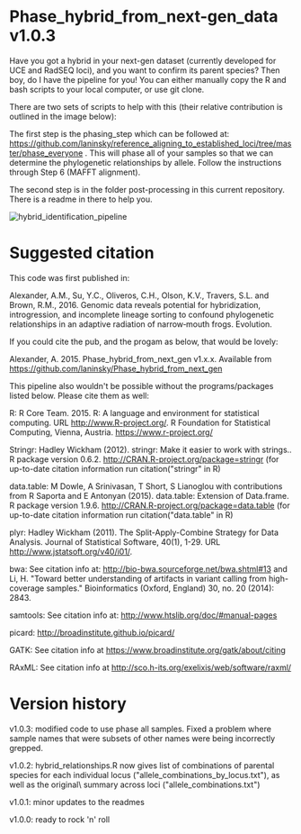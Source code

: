 # Phase_hybrid_from_next-gen_data v1.0.3
Have you got a hybrid in your next-gen dataset (currently developed for UCE and RadSEQ loci), and you want to confirm its parent species? Then boy, do I have the pipeline for you! You can either manually copy the R and bash scripts to your local computer, or use git clone.

There are two sets of scripts to help with this (their relative contribution is outlined in the image below):

The first step is the phasing_step which can be followed at: https://github.com/laninsky/reference_aligning_to_established_loci/tree/master/phase_everyone . This will phase all of your samples so that we can determine the phylogenetic relationships by allele. Follow the instructions through Step 6 (MAFFT alignment).

The second step is in the folder post-processing in this current repository. There is a readme in there to help you.

![hybrid_identification_pipeline](https://cloud.githubusercontent.com/assets/8808649/8860428/4e512bf6-3149-11e5-9ee4-7ea321904d3b.png)

# Suggested citation
This code was first published in:

Alexander, A.M., Su, Y.C., Oliveros, C.H., Olson, K.V., Travers, S.L. and Brown, R.M., 2016. Genomic data reveals potential for hybridization, introgression, and incomplete lineage sorting to confound phylogenetic relationships in an adaptive radiation of narrow‐mouth frogs. Evolution.

If you could cite the pub, and the progam as below, that would be lovely:

Alexander, A. 2015. Phase_hybrid_from_next_gen v1.x.x. Available from https://github.com/laninsky/Phase_hybrid_from_next_gen

This pipeline also wouldn't be possible without the programs/packages listed below. Please cite them as well:

R: R Core Team. 2015. R: A language and environment for statistical computing. URL http://www.R-project.org/. R Foundation for Statistical Computing, Vienna, Austria. https://www.r-project.org/

Stringr:  Hadley Wickham (2012). stringr: Make it easier to work with strings.. R package version 0.6.2. http://CRAN.R-project.org/package=stringr (for up-to-date citation information run citation("stringr" in R)
  
data.table: M Dowle, A Srinivasan, T Short, S Lianoglou with contributions from R Saporta and E Antonyan (2015). data.table: Extension of Data.frame. R package version 1.9.6. http://CRAN.R-project.org/package=data.table  (for up-to-date citation information run citation("data.table" in R)
  
plyr: Hadley Wickham (2011). The Split-Apply-Combine Strategy for Data Analysis. Journal of Statistical Software, 40(1), 1-29. URL  http://www.jstatsoft.org/v40/i01/.

bwa: See citation info at: http://bio-bwa.sourceforge.net/bwa.shtml#13 and Li, H. "Toward better understanding of artifacts in variant calling from high-coverage samples." Bioinformatics (Oxford, England) 30, no. 20 (2014): 2843.

samtools: See citation info at: http://www.htslib.org/doc/#manual-pages

picard: http://broadinstitute.github.io/picard/

GATK: See citation info at https://www.broadinstitute.org/gatk/about/citing

RAxML: See citation info at http://sco.h-its.org/exelixis/web/software/raxml/

# Version history
v1.0.3: modified code to use phase all samples. Fixed a problem where sample names that were subsets of other names were being incorrectly grepped.

v1.0.2: hybrid_relationships.R now gives list of combinations of parental species for each individual locus ("allele_combinations_by_locus.txt"), as well as the original\ summary across loci ("allele_combinations.txt")

v1.0.1: minor updates to the readmes

v1.0.0: ready to rock 'n' roll
